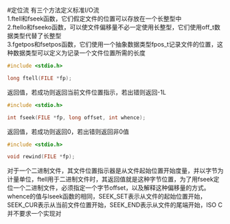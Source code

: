 #定位流
有三个方法定义标准I/O流         
1.ftell和fseek函数，它们假定文件的位置可以存放在一个长整型中         
2.ftello和fseeko函数，可以使文件偏移量不必一定使用长整型，它们使用off_t数据类型代替了长整型         
3.fgetpos和fsetpos函数，它们使用一个抽象数据类型fpos_t记录文件的位置，这种数据类型可以定义为记录一个文件位置所需的长度           
```c
#include <stdio.h>

long ftell(FILE *fp);
```
返回值，若成功则返回当前文件位置指示，若出错则返回-1L   
```c
#include <stdio.h>

int fseek(FILE *fp, long offset, int whence);
```
返回值，若成功则返回0，若出错则返回非0值 
```c
#include <stdio.h>

void rewind(FILE *fp);
```
对于一个二进制文件，其文件位置指示器是从文件起始位置开始度量，并以字节为计量单位，ftell用于二进制文件时，其返回值就是这种字节位置，为了用fseek定位一个二进制文件，必须指定一个字节offset，以及解释这种偏移量的方式。whence的值与lseek函数的相同，SEEK_SET表示从文件的起始位置开始，SEEK_CUR表示从当前文件位置开始，SEEK_END表示从文件的尾端开始，ISO C并不要求一个实现对     
